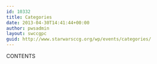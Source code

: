 ```yaml
---
id: 10332
title: Categories
date: 2013-04-30T14:41:44+00:00
author: pwsadmin
layout: swccgpc
guid: http://www.starwarsccg.org/wp/events/categories/
---
```

CONTENTS